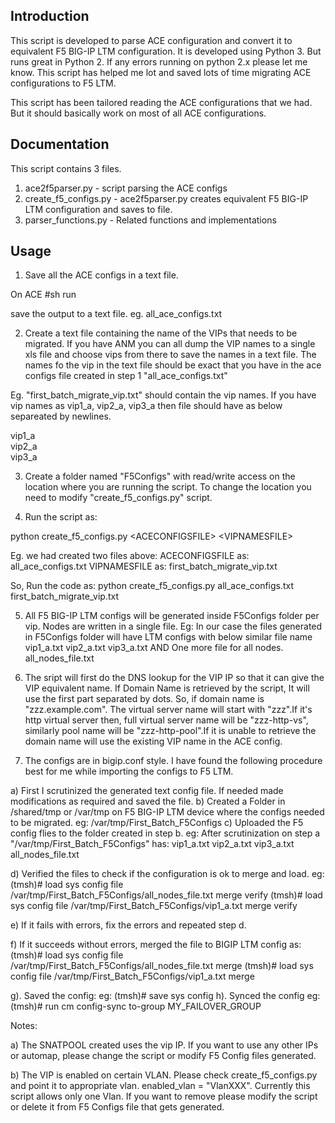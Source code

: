Introduction
------------
This script is developed to parse ACE configuration and convert it to equivalent F5 BIG-IP LTM configuration.
It is developed using Python 3. But runs great in Python 2. If any errors running on python 2.x please let me know. 
This script has helped me lot and saved lots of time migrating ACE configurations to F5 LTM.

This script has been tailored reading the ACE configurations that we had. But it should basically work on most of all ACE configurations.

Documentation
-------------
This script contains 3 files.

1. ace2f5parser.py - script parsing the ACE configs
2. create_f5_configs.py - ace2f5parser.py creates equivalent F5 BIG-IP LTM configuration and saves to file.
3. parser_functions.py - Related functions and implementations

Usage
------
1. Save all the ACE configs in a text file. 

On ACE
#sh run

save the output to a text file. eg. all_ace_configs.txt

2. Create a text file containing the name of the VIPs that needs to be migrated. If you have ANM you can all dump the VIP names to a single xls file and choose vips from there to save the names in a text file. The names fo the vip in the text file should be exact that you have in the ace configs file created in step 1 "all_ace_configs.txt"

Eg. "first_batch_migrate_vip.txt" should contain the vip names. If you have vip names as vip1_a, vip2_a, vip3_a then file should have as below separeated by newlines.

vip1_a <br/>
vip2_a <br/>
vip3_a <br/>  


3) Create a folder named "F5Configs" with read/write access on the location where you are running the script. To change the location you need to modify "create_f5_configs.py" script.

4) Run the script as:

python create_f5_configs.py \<ACECONFIGSFILE\> \<VIPNAMESFILE\>

Eg.
we had created two files above:
ACECONFIGSFILE as: all_ace_configs.txt
VIPNAMESFILE as: first_batch_migrate_vip.txt

So, Run the code as:
python create_f5_configs.py all_ace_configs.txt first_batch_migrate_vip.txt

5) All F5 BIG-IP LTM configs will be generated inside F5Configs folder per vip. Nodes are written in a single file.
Eg: In our case the files generated in F5Configs folder will have LTM configs with below similar file name 
vip1_a.txt 
vip2_a.txt 
vip3_a.txt
AND One more file for all nodes. all_nodes_file.txt

6) The sript will first do the DNS lookup for the VIP IP so that it can give the VIP equivalent name. If Domain Name is retrieved by the script, It will use the first part separated by dots. So, if domain name is "zzz.example.com". The virtual server name will start with "zzz".If it's http virtual server then, full virtual server name will be "zzz-http-vs", similarly pool name will be "zzz-http-pool".If it is unable to retrieve the domain name will use the existing VIP name in the ACE config.


7) The configs are in bigip.conf style. I have found the following procedure best for me while importing the configs to F5 LTM.

a) First I scrutinized the generated text config file. If needed made modifications as required and saved the file. 
b)	Created a Folder in /shared/tmp or /var/tmp on F5 BIG-IP LTM device where the configs needed to be migrated.
eg: /var/tmp/First_Batch_F5Configs
c)	Uploaded the F5 config flies to the folder created in step b.
eg: After scrutinization on step a "/var/tmp/First_Batch_F5Configs" has:
vip1_a.txt 
vip2_a.txt 
vip3_a.txt
all_nodes_file.txt

d) Verified the files to check if the configuration is ok to merge and load.
eg:
   (tmsh)# load sys config file /var/tmp/First_Batch_F5Configs/all_nodes_file.txt merge verify
   (tmsh)# load sys config file /var/tmp/First_Batch_F5Configs/vip1_a.txt merge verify
   
 e) If it fails with errors, fix the errors and repeated step d.
 
 f)	If it succeeds without errors, merged the file to BIGIP LTM config as:
   (tmsh)# load sys config file /var/tmp/First_Batch_F5Configs/all_nodes_file.txt merge
   (tmsh)# load sys config file /var/tmp/First_Batch_F5Configs/vip1_a.txt merge
   
 g).	Saved the config:
     eg:
     (tmsh)# save sys config
 h).	Synced the config
     eg:
     (tmsh)# run cm config-sync to-group MY_FAILOVER_GROUP 
 
 Notes:
 
 a) The SNATPOOL created uses the vip IP. If you want to use any other IPs or automap, please change the script or modify F5 Config   files generated.
 
 b) The VIP is enabled on certain VLAN. Please check create_f5_configs.py and point it to appropriate vlan. enabled_vlan = "VlanXXX". Currently this script allows only one Vlan. If you want to remove please modify the script or delete it from F5 Configs file that gets generated.
 

